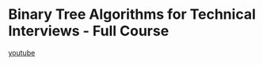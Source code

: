 # Binary Tree Algorithms for Technical Interviews - Full Course

[youtube](https://www.youtube.com/watch?v=fAAZixBzIAI&t=77s)
